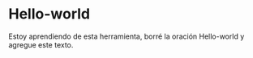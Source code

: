 # Hello-world

Estoy aprendiendo de esta herramienta, borré la oración Hello-world
y agregue este texto.
